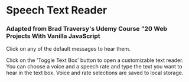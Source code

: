 # Speech Text Reader

### Adapted from Brad Traversy's Udemy Course "20 Web Projects With Vanilla JavaScript

Click on any of the default messages to hear them.

Click on the 'Toggle Text Box' button to open a customizable text reader. You can choose a voice and a speech rate and type the text you want to hear in the text box. Voice and rate selections are saved to local storage.
